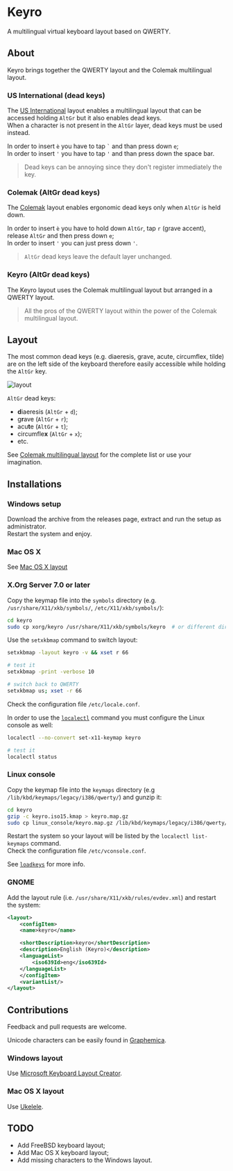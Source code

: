 # Keyro

A multilingual virtual keyboard layout based on QWERTY.

## About

Keyro brings together the QWERTY layout and the Colemak multilingual layout.

### US International (dead keys)

The [US International](https://en.wikipedia.org/wiki/QWERTY#US-International) layout enables a multilingual layout that can be accessed holding `AltGr` but it also enables dead keys.  
When a character is not present in the `AltGr` layer, dead keys must be used instead.

In order to insert `è` you have to tap `` ` `` and than press down `e`;  
In order to insert `'` you have to tap `'` and than press down the space bar.

> Dead keys can be annoying since they don't register immediately the key.

### Colemak (AltGr dead keys)

The [Colemak](https://en.wikipedia.org/wiki/Colemak) layout enables ergonomic dead keys only when `AltGr` is held down.

In order to insert `è` you have to hold down `AltGr`, tap `r` (grave accent), release `AltGr` and then press down `e`;  
In order to insert `'` you can just press down `'`.

> `AltGr` dead keys leave the default layer unchanged.

### Keyro (AltGr dead keys)

The Keyro layout uses the Colemak multilingual layout but arranged in a QWERTY layout.  

> All the pros of the QWERTY layout within the power of the Colemak multilingual layout.

## Layout

The most common dead keys (e.g. diaeresis, grave, acute, circumflex, tilde) are on the left side of the keyboard therefore easily accessible while holding the `AltGr` key.

![layout](https://github.com/i5ar/keyro/blob/master/layout/keyboard-layout.jpg "Layout")

`AltGr` dead keys:

- **d**iaeresis (`AltGr` + `d`);
- g**r**ave (`AltGr` + `r`);
- acu**t**e (`AltGr` + `t`);
- circumfle**x** (`AltGr` + `x`);
- etc.

See [Colemak multilingual layout](https://colemak.com/Multilingual) for the complete list or use your imagination.

## Installations

### Windows setup

Download the archive from the releases page, extract and run the setup as administrator.  
Restart the system and enjoy.

### Mac OS X

See [Mac OS X layout](#mac-os-x-layout)

### X.Org Server 7.0 or later

Copy the keymap file into the `symbols` directory (e.g. `/usr/share/X11/xkb/symbols/`, `/etc/X11/xkb/symbols/`):

```sh
cd keyro
sudo cp xorg/keyro /usr/share/X11/xkb/symbols/keyro  # or different directory

```

Use the `setxkbmap` command to switch layout:

```sh
setxkbmap -layout keyro -v && xset r 66

# test it
setxkbmap -print -verbose 10

# switch back to QWERTY
setxkbmap us; xset -r 66

```

Check the configuration file `/etc/locale.conf`.

In order to use the [`localectl`](https://docs.fedoraproject.org/f26/system-administrators-guide/basic-system-configuration/System_Locale_and_Keyboard_Configuration.html) command you must configure the Linux console as well:

```sh
localectl --no-convert set-x11-keymap keyro

# test it
localectl status

```

### Linux console

Copy the keymap file into the `keymaps` directory (e.g `/lib/kbd/keymaps/legacy/i386/qwerty/`) and gunzip it:

```sh
cd keyro
gzip -c keyro.iso15.kmap > keyro.map.gz
sudo cp linux_console/keyro.map.gz /lib/kbd/keymaps/legacy/i386/qwerty/keyro.map.gz  # or different directory
```

Restart the system so your layout will be listed by the `localectl list-keymaps` command.  
Check the configuration file `/etc/vconsole.conf`.

See [`loadkeys`](https://wiki.archlinux.org/index.php/Keyboard_configuration_in_console) for more info.

### GNOME

Add the layout rule (i.e. `/usr/share/X11/xkb/rules/evdev.xml`) and restart the system:

```xml
<layout>
    <configItem>
    <name>keyro</name>

    <shortDescription>keyro</shortDescription>
    <description>English (Keyro)</description>
    <languageList>
        <iso639Id>eng</iso639Id>
    </languageList>
    </configItem>
    <variantList/>
</layout>
```

## Contributions

Feedback and pull requests are welcome.

Unicode characters can be easily found in [Graphemica](http://graphemica.com).

### Windows layout

Use [Microsoft Keyboard Layout Creator](https://www.microsoft.com/en-us/download/details.aspx?id=22339).

### Mac OS X layout

Use [Ukelele](http://scripts.sil.org/cms/scripts/page.php?site_id=nrsi&id=ukelele).

## TODO

- Add FreeBSD keyboard layout;
- Add Mac OS X keyboard layout;
- Add missing characters to the Windows layout.
